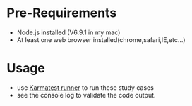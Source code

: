 # Pre-Requirements

* Node.js installed (V6.9.1 in my mac)
* At least one web browser installed(chrome,safari,IE,etc...)

# Usage

* use <a href="https://github.com/karma-runner/karma">Karmatest runner</a>  to run these study cases
* see the console log to validate the code output.